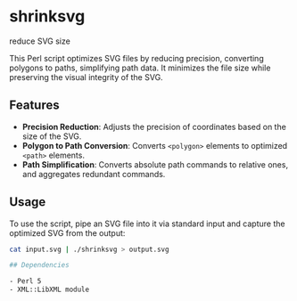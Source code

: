 # shrinksvg
reduce SVG size

This Perl script optimizes SVG files by reducing precision, converting polygons to paths,
simplifying path data.
It minimizes the file size while preserving the visual integrity of the SVG.

## Features

- **Precision Reduction**: Adjusts the precision of coordinates based on the size of the SVG.
- **Polygon to Path Conversion**: Converts `<polygon>` elements to optimized `<path>` elements.
- **Path Simplification**: Converts absolute path commands to relative ones, and aggregates redundant commands.

## Usage

To use the script, pipe an SVG file into it via standard input and capture the optimized SVG from the output:

```bash
cat input.svg | ./shrinksvg > output.svg

## Dependencies

- Perl 5
- XML::LibXML module

